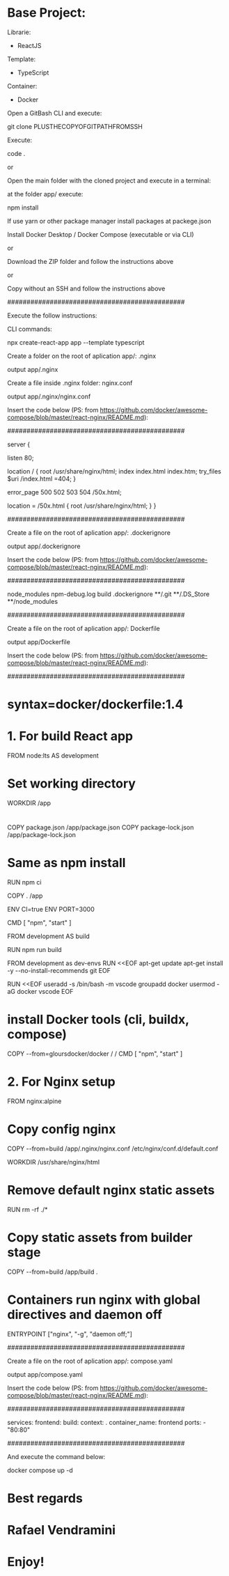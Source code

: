# Base Project:

Librarie:

- ReactJS

Template:

- TypeScript

Container:

- Docker

Open a GitBash CLI and execute:

git clone PLUSTHECOPYOFGITPATHFROMSSH

Execute:

code .

or

Open the main folder with the cloned project and execute in a terminal:

at the folder app/ execute:

npm install

If use yarn or other package manager install packages at packege.json

Install Docker Desktop / Docker Compose (executable or via CLI)

or

Download the ZIP folder and follow the instructions above

or

Copy without an SSH and follow the instructions above

##############################################

Execute the follow instructions:

CLI commands:

npx create-react-app app --template typescript

Create a folder on the root of aplication app/:
.nginx

output app/.nginx

Create a file inside .nginx folder:
nginx.conf

output app/.nginx/nginx.conf

Insert the code below (PS: from https://github.com/docker/awesome-compose/blob/master/react-nginx/README.md):

##############################################

server {

listen 80;

location / {
root /usr/share/nginx/html;
index index.html index.htm;
try_files $uri /index.html =404;
}

error_page 500 502 503 504 /50x.html;

location = /50x.html {
root /usr/share/nginx/html;
}
}

##############################################

Create a file on the root of aplication app/:
.dockerignore

output app/.dockerignore

Insert the code below (PS: from https://github.com/docker/awesome-compose/blob/master/react-nginx/README.md):

##############################################

node_modules
npm-debug.log
build
.dockerignore
**/.git
**/.DS_Store
\*\*/node_modules

##############################################

Create a file on the root of aplication app/:
Dockerfile

output app/Dockerfile

Insert the code below (PS: from https://github.com/docker/awesome-compose/blob/master/react-nginx/README.md):

##############################################

# syntax=docker/dockerfile:1.4

# 1. For build React app

FROM node:lts AS development

# Set working directory

WORKDIR /app

#

COPY package.json /app/package.json
COPY package-lock.json /app/package-lock.json

# Same as npm install

RUN npm ci

COPY . /app

ENV CI=true
ENV PORT=3000

CMD [ "npm", "start" ]

FROM development AS build

RUN npm run build

FROM development as dev-envs
RUN <<EOF
apt-get update
apt-get install -y --no-install-recommends git
EOF

RUN <<EOF
useradd -s /bin/bash -m vscode
groupadd docker
usermod -aG docker vscode
EOF

# install Docker tools (cli, buildx, compose)

COPY --from=gloursdocker/docker / /
CMD [ "npm", "start" ]

# 2. For Nginx setup

FROM nginx:alpine

# Copy config nginx

COPY --from=build /app/.nginx/nginx.conf /etc/nginx/conf.d/default.conf

WORKDIR /usr/share/nginx/html

# Remove default nginx static assets

RUN rm -rf ./\*

# Copy static assets from builder stage

COPY --from=build /app/build .

# Containers run nginx with global directives and daemon off

ENTRYPOINT ["nginx", "-g", "daemon off;"]

##############################################

Create a file on the root of aplication app/:
compose.yaml

output app/compose.yaml

Insert the code below (PS: from https://github.com/docker/awesome-compose/blob/master/react-nginx/README.md):

##############################################

services:
frontend:
build:
context: .
container_name: frontend
ports: - "80:80"

##############################################

And execute the command below:

docker compose up -d

# Best regards

# Rafael Vendramini

# Enjoy!

